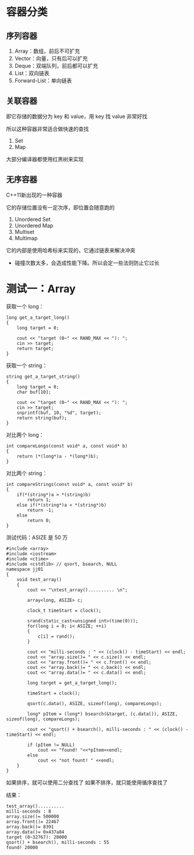 # 容器分类

## 序列容器

1. Array：数组，前后不可扩充
2. Vector：向量，只有后可以扩充
3. Deque：双端队列，前后都可以扩充
4. List：双向链表
5. Forward-List：单向链表

## 关联容器

即它存储的数据分为 key 和 value，用 key 找 value 非常好找

所以这种容器非常适合做快速的查找

1. Set
2. Map

大部分编译器都使用红黑树来实现

## 无序容器

C++11新出现的一种容器

它的存储位置没有一定次序，即位置会随意跑的

1. Unordered Set
2. Unordered Map
3. Multiset
4. Multimap

它的内部是使用哈希标来实现的，它通过链表来解决冲突
- 碰撞次数太多，会造成性能下降。所以会定一些法则防止它过长

# 测试一：Array

获取一个 long：
```
long get_a_target_long()
{
    long target = 0;

    cout << "target (0~" << RAND_MAX << "): ";
    cin >> target;
    return target;
}
```

获取一个 string：
```
string get_a_target_string()
{
    long target = 0;
    char buf[10];

    cout << "target (0~" << RAND_MAX << "): ";
    cin >> target;
    snprintf(buf, 10, "%d", target);
    return string(buf);
}
```

对比两个 long：
```
int compareLongs(const void* a, const void* b)
{
    return (*(long*)a - *(long*)b);
}
```

对比两个 string：
```
int compareStrings(const void* a, const void* b)
{
    if(*(string*)a > *(string)b)
        return 1;
    else if(*(string*)a < *(string*)b)
        return -1;
    else
        return 0;
}
```

测试代码：ASIZE 是 50 万
```
#include <array>
#include <iostream>
#include <ctime>
#include <cstdlib> // qsort, bsearch, NULL
namespace jj01
{
    void test_array()
    {
		cout << "\ntest_array().......... \n";
	
		array<long, ASIZE> c;
	
		clock_t timeStart = clock();
	
		srand(static_cast<unsigned int>(time(0)));
		for(long i = 0; i< ASIZE; ++i)
		{
		    c[i] = rand();
		}
	
		cout << "milli-seconds : " << (clock() - timeStart) << endl;
		cout << "array.size()= " << c.size() << endl;
		cout << "array.front()= " << c.front() << endl;
		cout << "array.back()= " << c.back() << endl;
		cout << "array.data()= " << c.data() << endl;
	
		long target = get_a_target_long();
	
		timeStart = clock();
	
		qsort(c.data(), ASIZE, sizeof(long), compareLongs);
	
		long* pItem = (long*) bsearch(&target, (c.data()), ASIZE, sizeof(long), compareLongs);
	
		cout << "qsort() + bsearch(), milli-seconds : " << (clock() - timeStart) << endl;
	
		if (pItem != NULL)
		    cout << "found! "<<*pItem<<endl;
		else
		    cout << "not fount! " <<endl;
    }
}
```

如果排序，就可以使用二分查找了
如果不排序，就只能使用循序查找了

结果：
```
test_array()..........
milli-seconds : 8
array.size()= 500000
array.front()= 22467
array.back()= 8391
array.data()= 0x437a84
target (0~32767): 20000
qsort() + bsearch(), milli-seconds : 55
found! 20000
```